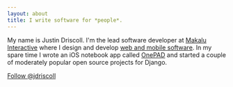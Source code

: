 ```yaml
---
layout: about
title: I write software for *people*.
---
```


My name is Justin Driscoll. I'm the lead software developer at [Makalu Interactive](http://makaluinc.com) where I design and develop [web and mobile software](http://github.com/jdriscoll). In my spare time I wrote an iOS notebook app called [OnePAD](http://www.onepadapp.com) and started a couple of moderately popular open source projects for Django.

<p>
	<a href="https://twitter.com/jdriscoll" class="twitter-follow-button" data-show-count="false" data-size="large" data-dnt="true">Follow @jdriscoll</a>
<script>!function(d,s,id){var js,fjs=d.getElementsByTagName(s)[0];if(!d.getElementById(id)){js=d.createElement(s);js.id=id;js.src="//platform.twitter.com/widgets.js";fjs.parentNode.insertBefore(js,fjs);}}(document,"script","twitter-wjs");</script>
</p>
